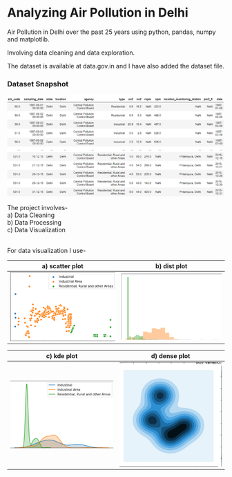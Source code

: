 # Analyzing Air Pollution in Delhi
Air Pollution in Delhi over the past 25 years using python, pandas, numpy and matplotlib.
</br>

Involving data cleaning and data exploration.


The dataset is available at data.gov.in and I have also added the dataset file.

### Dataset Snapshot
![dataset](./data_pic.png)

The project involves-</br>
a) Data Cleaning</br>
b) Data Processing</br>
c) Data Visualization</br>

</br>
For data visualization I use-</br>

a) scatter plot</br>              |  b) dist plot</br>
:-------------------------:|:-------------------------:
![scatter](./img/scatter.png)  |  ![dist](./img/dist.png)


c) kde plot</br>              |  d) dense plot</br>
:-------------------------:|:-------------------------:
![kde](./img/kde.png)  |  ![dense](./img/dense.png)
